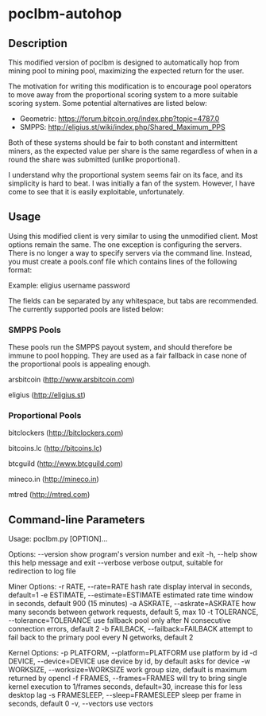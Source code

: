 poclbm-autohop
==============

Description
-----------

This modified version of poclbm is designed to automatically hop from mining
pool to mining pool, maximizing the expected return for the user.

The motivation for writing this modification is to encourage pool operators
to move away from the proportional scoring system to a more suitable scoring
system. Some potential alternatives are listed below:

* Geometric: https://forum.bitcoin.org/index.php?topic=4787.0
* SMPPS: http://eligius.st/wiki/index.php/Shared_Maximum_PPS

Both of these systems should be fair to both constant and intermittent miners,
as the expected value per share is the same regardless of when in a round the
share was submitted (unlike proportional).

I understand why the proportional system seems fair on its face, and its
simplicity is hard to beat. I was initially a fan of the system. However, I have
come to see that it is easily exploitable, unfortunately.

Usage
-----

Using this modified client is very similar to using the unmodified client. Most
options remain the same. The one exception is configuring the servers. There is
no longer a way to specify servers via the command line. Instead, you must
create a pools.conf file which contains lines of the following format:

<pool name>	<username>	<password>

Example:
eligius		username	password

The fields can be separated by any whitespace, but tabs are recommended. The
currently supported pools are listed below:

### SMPPS Pools

These pools run the SMPPS payout system, and should therefore be immune to pool
hopping. They are used as a fair fallback in case none of the proportional pools
is appealing enough.

arsbitcoin (http://www.arsbitcoin.com)

eligius (http://eligius.st)

### Proportional Pools

bitclockers (http://bitclockers.com)

bitcoins.lc (http://bitcoins.lc)

btcguild (http://www.btcguild.com)

mineco.in (http://mineco.in)

mtred (http://mtred.com)

Command-line Parameters
-----------------------

Usage: poclbm.py [OPTION]...

Options:
  --version             show program's version number and exit
  -h, --help            show this help message and exit
  --verbose             verbose output, suitable for redirection to log file

  Miner Options:
    -r RATE, --rate=RATE
                        hash rate display interval in seconds, default=1
    -e ESTIMATE, --estimate=ESTIMATE
                        estimated rate time window in seconds, default 900 (15
                        minutes)
    -a ASKRATE, --askrate=ASKRATE
                        how many seconds between getwork requests, default 5,
                        max 10
    -t TOLERANCE, --tolerance=TOLERANCE
                        use fallback pool only after N consecutive connection
                        errors, default 2
    -b FAILBACK, --failback=FAILBACK
                        attempt to fail back to the primary pool every N
                        getworks, default 2

  Kernel Options:
    -p PLATFORM, --platform=PLATFORM
                        use platform by id
    -d DEVICE, --device=DEVICE
                        use device by id, by default asks for device
    -w WORKSIZE, --worksize=WORKSIZE
                        work group size, default is maximum returned by opencl
    -f FRAMES, --frames=FRAMES
                        will try to bring single kernel execution to 1/frames
                        seconds, default=30, increase this for less desktop
                        lag
    -s FRAMESLEEP, --sleep=FRAMESLEEP
                        sleep per frame in seconds, default 0
    -v, --vectors       use vectors
